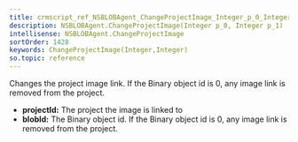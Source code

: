 ```yaml
---
title: crmscript_ref_NSBLOBAgent_ChangeProjectImage_Integer_p_0_Integer_p_1
description: NSBLOBAgent.ChangeProjectImage(Integer p_0, Integer p_1)
intellisense: NSBLOBAgent.ChangeProjectImage
sortOrder: 1428
keywords: ChangeProjectImage(Integer,Integer)
so.topic: reference
---
```



Changes the project image link. If the Binary object id is 0, any image link is removed from the project.



* **projectId:** The project the image is linked to
* **blobId:** The Binary object id. If the Binary object id is 0, any image link is removed from the project.


